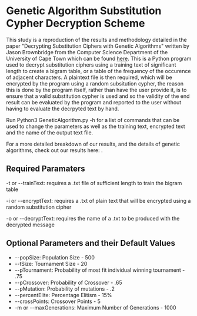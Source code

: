 # Genetic Algorithm Substitution Cypher Decryption Scheme
This study is a reproduction of the results and methodology detailed in the paper "Decrypting Substitution Ciphers with Genetic Algorithms" written by Jason Brownbridge from the Computer Science Department of the University of Cape Town which can be found [here](https://people.cs.uct.ac.za/~jkenwood/JasonBrownbridge.pdf). This is a Python program used to decrypt substitution ciphers using a training text of significant length to create a bigram table, or a table of the frequency of the occurence of adjacent characters. A plaintext file is then required, which will be encrypted by the program using a random subsitution cypher, the reason this is done by the program itself, rather than have the user provide it, is to ensure that a valid substitution cypher is used and so the validity of the end result can be evaluated by the program and reported to the user without having to evaluate the decrpyted text by hand.

Run Python3 GeneticAlgorithm.py -h for a list of commands that can be used to change the parameters as well as the training text, encrypted text and the name of the output text file.

For a more detailed breakdown of our results, and the details of genetic algorithms, check out our results here: . 

## Required Paramaters

-t or --trainText: requires a .txt file of sufficient length to train the bigram table

-i or --encryptText: requires a .txt of plain text that will be encrypted using a random substitution cipher

-o or --decryptText: requires the name of a .txt to be produced with the decrypted message

## Optional Parameters and their Default Values

* --popSize: Population Size - 500
* --tSize: Tournament Size - 20
* --pTournament: Probability of most fit individual winning tournament - .75
* --pCrossover: Probability of Crossover - .65
* --pMutation: Probability of mutations - .2
* --percentElite: Percentage Elitism - 15%
* --crossPoints: Crossover Points - 5
* -m or --maxGenerations: Maximum Number of Generations - 1000
